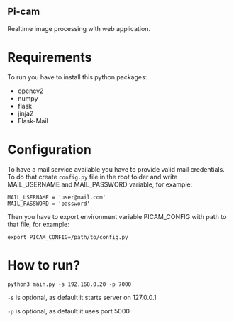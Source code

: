 ## Pi-cam

Realtime image processing with web application.

# Requirements
To run you have to install this python packages:
- opencv2
- numpy
- flask
- jinja2
- Flask-Mail

# Configuration
To have a mail service available you have to provide valid mail credentials.
To do that create ```config.py``` file in the root folder and write MAIL_USERNAME and MAIL_PASSWORD variable, for example: 
```
MAIL_USERNAME = 'user@mail.com'
MAIL_PASSWORD = 'password'

``` 
Then you have to export environment variable PICAM_CONFIG with path to that file, for example:

```export PICAM_CONFIG=/path/to/config.py```

# How to run?
```python3 main.py -s 192.168.0.20 -p 7000```

```-s``` is optional, as default it starts server on 127.0.0.1

```-p``` is optional, as default it uses port 5000

